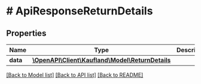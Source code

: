# # ApiResponseReturnDetails

## Properties

Name | Type | Description | Notes
------------ | ------------- | ------------- | -------------
**data** | [**\OpenAPI\Client\Kaufland\Model\ReturnDetails**](ReturnDetails.md) |  |

[[Back to Model list]](../../README.md#models) [[Back to API list]](../../README.md#endpoints) [[Back to README]](../../README.md)

